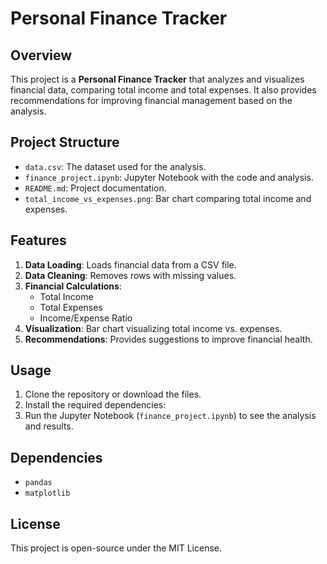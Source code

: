# Personal Finance Tracker

## Overview
This project is a **Personal Finance Tracker** that analyzes and visualizes financial data, comparing total income and total expenses. It also provides recommendations for improving financial management based on the analysis.

## Project Structure
- `data.csv`: The dataset used for the analysis.
- `finance_project.ipynb`: Jupyter Notebook with the code and analysis.
- `README.md`: Project documentation.
- `total_income_vs_expenses.png`: Bar chart comparing total income and expenses.

## Features
1. **Data Loading**: Loads financial data from a CSV file.
2. **Data Cleaning**: Removes rows with missing values.
3. **Financial Calculations**:
   - Total Income
   - Total Expenses
   - Income/Expense Ratio
4. **Visualization**: Bar chart visualizing total income vs. expenses.
5. **Recommendations**: Provides suggestions to improve financial health.

## Usage
1. Clone the repository or download the files.
2. Install the required dependencies:
3. Run the Jupyter Notebook (`finance_project.ipynb`) to see the analysis and results.

## Dependencies
- `pandas`
- `matplotlib`

## License
This project is open-source under the MIT License.
